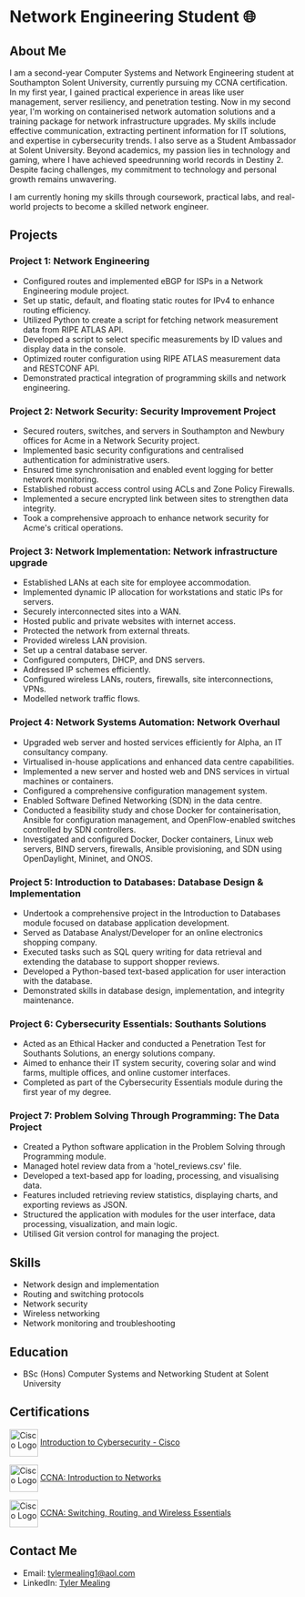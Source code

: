 # Network Engineering Student 🌐

## About Me

I am a second-year Computer Systems and Network Engineering student at Southampton Solent University, currently pursuing my CCNA certification. In my first year, I gained practical experience in areas like user management, server resiliency, and penetration testing. Now in my second year, I'm working on containerised network automation solutions and a training package for network infrastructure upgrades. My skills include effective communication, extracting pertinent information for IT solutions, and expertise in cybersecurity trends. I also serve as a Student Ambassador at Solent University. Beyond academics, my passion lies in technology and gaming, where I have achieved speedrunning world records in Destiny 2. Despite facing challenges, my commitment to technology and personal growth remains unwavering.


I am currently honing my skills through coursework, practical labs, and real-world projects to become a skilled network engineer.

## Projects

### Project 1: Network Engineering

- Configured routes and implemented eBGP for ISPs in a Network Engineering module project.
- Set up static, default, and floating static routes for IPv4 to enhance routing efficiency.
- Utilized Python to create a script for fetching network measurement data from RIPE ATLAS API.
- Developed a script to select specific measurements by ID values and display data in the console.
- Optimized router configuration using RIPE ATLAS measurement data and RESTCONF API.
- Demonstrated practical integration of programming skills and network engineering.

### Project 2: Network Security: Security Improvement Project

- Secured routers, switches, and servers in Southampton and Newbury offices for Acme in a Network Security project.
- Implemented basic security configurations and centralised authentication for administrative users.
- Ensured time synchronisation and enabled event logging for better network monitoring.
- Established robust access control using ACLs and Zone Policy Firewalls.
- Implemented a secure encrypted link between sites to strengthen data integrity.
- Took a comprehensive approach to enhance network security for Acme's critical operations.

### Project 3: Network Implementation: Network infrastructure upgrade

- Established LANs at each site for employee accommodation.
- Implemented dynamic IP allocation for workstations and static IPs for servers.
- Securely interconnected sites into a WAN.
- Hosted public and private websites with internet access.
- Protected the network from external threats.
- Provided wireless LAN provision.
- Set up a central database server.
- Configured computers, DHCP, and DNS servers.
- Addressed IP schemes efficiently.
- Configured wireless LANs, routers, firewalls, site interconnections, VPNs.
- Modelled network traffic flows.

### Project 4: Network Systems Automation: Network Overhaul

- Upgraded web server and hosted services efficiently for Alpha, an IT consultancy company.
- Virtualised in-house applications and enhanced data centre capabilities.
- Implemented a new server and hosted web and DNS services in virtual machines or containers.
- Configured a comprehensive configuration management system.
- Enabled Software Defined Networking (SDN) in the data centre.
- Conducted a feasibility study and chose Docker for containerisation, Ansible for configuration management, and OpenFlow-enabled switches controlled by SDN controllers.
- Investigated and configured Docker, Docker containers, Linux web servers, BIND servers, firewalls, Ansible provisioning, and SDN using OpenDaylight, Mininet, and ONOS.

### Project 5: Introduction to Databases: Database Design & Implementation

- Undertook a comprehensive project in the Introduction to Databases module focused on database application development.
- Served as Database Analyst/Developer for an online electronics shopping company.
- Executed tasks such as SQL query writing for data retrieval and extending the database to support shopper reviews.
- Developed a Python-based text-based application for user interaction with the database.
- Demonstrated skills in database design, implementation, and integrity maintenance.

### Project 6: Cybersecurity Essentials: Southants Solutions

- Acted as an Ethical Hacker and conducted a Penetration Test for Southants Solutions, an energy solutions company.
- Aimed to enhance their IT system security, covering solar and wind farms, multiple offices, and online customer interfaces.
- Completed as part of the Cybersecurity Essentials module during the first year of my degree.

### Project 7: Problem Solving Through Programming: The Data Project

- Created a Python software application in the Problem Solving through Programming module.
- Managed hotel review data from a 'hotel_reviews.csv' file.
- Developed a text-based app for loading, processing, and visualising data.
- Features included retrieving review statistics, displaying charts, and exporting reviews as JSON.
- Structured the application with modules for the user interface, data processing, visualization, and main logic.
- Utilised Git version control for managing the project.

## Skills

- Network design and implementation
- Routing and switching protocols
- Network security
- Wireless networking
- Network monitoring and troubleshooting

## Education

- BSc (Hons) Computer Systems and Networking Student at Solent University

## Certifications

<img src="https://media.licdn.com/dms/image/D560BAQFVQnYFvzs9jw/company-logo_100_100/0/1688482473854/cisco_logo?e=1719446400&v=beta&t=QNdRwL9zSUiNSwrDdjS1E2NBsYPBRGSHngZPPTq3rYI" alt="Cisco Logo" width="50" height="48" style="vertical-align: middle;"> [Introduction to Cybersecurity - Cisco](https://www.credly.com/badges/ad1476ff-5454-4653-93c7-092fca2c55ec/linked_in_profile)

<img src="https://media.licdn.com/dms/image/D560BAQFVQnYFvzs9jw/company-logo_100_100/0/1688482473854/cisco_logo?e=1719446400&v=beta&t=QNdRwL9zSUiNSwrDdjS1E2NBsYPBRGSHngZPPTq3rYI" alt="Cisco Logo" width="50" height="48" style="vertical-align: middle;"> [CCNA: Introduction to Networks](https://www.credly.com/badges/133b2df3-e85d-4db7-b5cb-f207d0fe4419/linked_in_profile)

<img src="https://media.licdn.com/dms/image/D560BAQFVQnYFvzs9jw/company-logo_100_100/0/1688482473854/cisco_logo?e=1719446400&v=beta&t=QNdRwL9zSUiNSwrDdjS1E2NBsYPBRGSHngZPPTq3rYI" alt="Cisco Logo" width="50" height="48" style="vertical-align: middle;"> [CCNA: Switching, Routing, and Wireless Essentials](https://www.credly.com/badges/954c18e2-1c71-4668-9bb0-55199c8d3392/linked_in_profile)



## Contact Me

- Email: [tylermealing1@aol.com](mailto:tylermealing1@aol.com)
- LinkedIn: [Tyler Mealing](https://www.linkedin.com/in/tyler-mealing-a3a14623b/)

